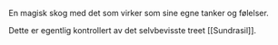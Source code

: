 En magisk skog med det som virker som sine egne tanker og følelser. 

Dette er egentlig kontrollert av det selvbevisste treet [[Sundrasil]].